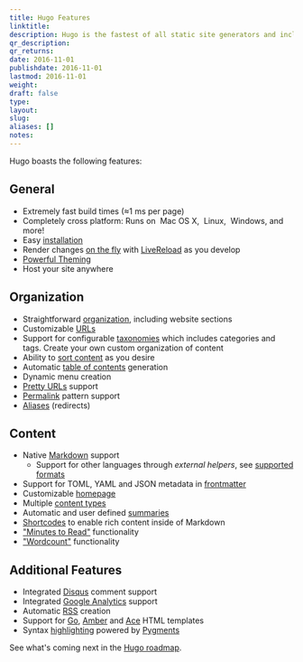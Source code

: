 ```yaml
---
title: Hugo Features
linktitle:
description: Hugo is the fastest of all static site generators and includes features
qr_description:
qr_returns:
date: 2016-11-01
publishdate: 2016-11-01
lastmod: 2016-11-01
weight:
draft: false
type:
layout:
slug:
aliases: []
notes:
---
```


Hugo boasts the following features:

## General

* Extremely fast build times (≈1 ms per page)
* Completely cross platform: Runs on <i class="fa fa-apple"></i>&nbsp;Mac OS&nbsp;X, <i class="fa fa-linux"></i>&nbsp;Linux, <i class="fa fa-windows"></i>&nbsp;Windows, and more!
* Easy [installation](/overview/installing/)
* Render changes [on the fly](/overview/usage/) with [LiveReload](/extras/livereload/) as you develop
* [Powerful Theming][]
* Host your site anywhere

## Organization

  * Straightforward [organization](/project-organization), including website sections
  * Customizable [URLs](/extras/urls/)
  * Support for configurable [taxonomies](/taxonomies/overview/) which includes categories and tags.  Create your own custom organization of content
  * Ability to [sort content](/content/ordering/) as you desire
  * Automatic [table of contents](/extras/toc/) generation
  * Dynamic menu creation
  * [Pretty URLs](/extras/urls/) support
  * [Permalink](/extras/permalinks/) pattern support
  * [Aliases](/extras/aliases/) (redirects)

## Content

  * Native [Markdown](/content/example/) support
    * Support for other languages through _external helpers_, see [supported formats](/content/supported-formats)
  * Support for TOML, YAML and JSON metadata in [frontmatter](/content/front-matter/)
  * Customizable [homepage](/layout/homepage/)
  * Multiple [content types](/content/types/)
  * Automatic and user defined [summaries](/content/summaries/)
  * [Shortcodes](/extras/shortcodes/) to enable rich content inside of Markdown
  * ["Minutes to Read"](/layout/variables/) functionality
  * ["Wordcount"](/layout/variables/) functionality

## Additional Features

  * Integrated [Disqus](https://disqus.com/) comment support
  * Integrated [Google Analytics](https://google-analytics.com/) support
  * Automatic [RSS](/layout/rss/) creation
  * Support for [Go](http://golang.org/pkg/html/template/), [Amber](https://github.com/eknkc/amber) and [Ace](https://github.com/yosssi/ace) HTML templates
  * Syntax [highlighting](/extras/highlighting/) powered by [Pygments](http://pygments.org/)

See what's coming next in the [Hugo roadmap][].

[Powerful Theming]: /themes
[Hugo roadmap]: /about/roadmap